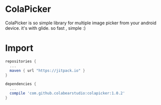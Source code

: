 ColaPicker
=====
ColaPicker is so simple library for multiple image picker from your android device.
it's with glide. so fast , simple :)


Import
=====
```gradle
repositories {
  ...
  maven { url "https://jitpack.io" }
}

dependencies {
  ...
  compile 'com.github.colabearstudio:colapicker:1.0.2'
}
```

